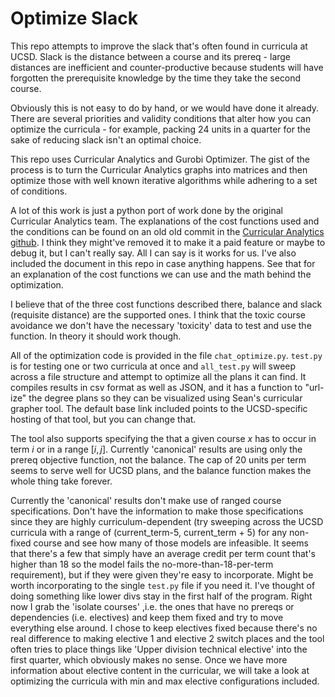 # Optimize Slack

This repo attempts to improve the slack that's often found in curricula at UCSD. Slack is the distance between a course and its prereq - large distances are inefficient and counter-productive because students will have forgotten the prerequisite knowledge by the time they take the second course. 

Obviously this is not easy to do by hand, or we would have done it already. There are several priorities and validity conditions that alter how you can optimize the curricula - for example, packing 24 units in a quarter for the sake of reducing slack isn't an optimal choice. 

This repo uses Curricular Analytics and Gurobi Optimizer. The gist of the process is to turn the Curricular Analytics graphs into matrices and then optimize those with well known iterative algorithms while adhering to a set of conditions. 

A lot of this work is just a python port of work done by the original Curricular Analytics team. The explanations of the cost functions used and the conditions can be found on an old old commit in the [Curricular Analytics github](https://github.com/CurricularAnalytics/CurricularAnalytics.jl/blob/v0.6.6/docs/src/degreeplans.md). I think they might've removed it to make it a paid feature or maybe to debug it, but I can't really say. All I can say is it works for us. I've also included the document in this repo in case anything happens. See that for an explanation of the cost functions we can use and the math behind the optimization.

I believe that of the three cost functions described there, balance and slack (requisite distance) are the supported ones. I think that the toxic course avoidance we don't have the necessary 'toxicity' data to test and use the function. In theory it should work though. 

All of the optimization code is provided in the file ```chat_optimize.py```. ```test.py``` is for testing one or two curricula at once and ```all_test.py``` will sweep across a file structure and attempt to optimize all the plans it can find. It compiles results in csv format as well as JSON, and it has a function to "url-ize" the degree plans so they can be visualized using Sean's curricular grapher tool. The default base link included points to the UCSD-specific hosting of that tool, but you can change that.

The tool also supports specifying the that a given course $x$ has to occur in term $i$ or in a range $[i,j]$. Currently 'canonical' results are using only the prereq objective function, not the balance. The cap of 20 units per term seems to serve well for UCSD plans, and the balance function makes the whole thing take forever. 

Currently the 'canonical' results don't make use of ranged course specifications. Don't have the information to make those specifications since they are highly curriculum-dependent (try sweeping across the UCSD curricula with a range of (current_term-5, current_term + 5) for any non-fixed course and see how many of those models are infeasible. It seems that there's a few that simply have an average credit per term count that's higher than 18 so the model fails the no-more-than-18-per-term requirement), but if they were given they're easy to incorporate. Might be worth incorporating to the single ```test.py``` file if you need it. I've thought of doing something like lower divs stay in the first half of the program. Right now I grab the 'isolate courses' ,i.e. the ones that have no prereqs or dependencies (i.e. electives) and keep them fixed and try to move everything else around. I chose to keep electives fixed because there's no real difference to making elective 1 and elective 2 switch places and the tool often tries to place things like 'Upper division technical elective' into the first quarter, which obviously makes no sense. Once we have more information about elective content in the curricular, we will take a look at optimizing the curricula with min and max elective configurations included. 
